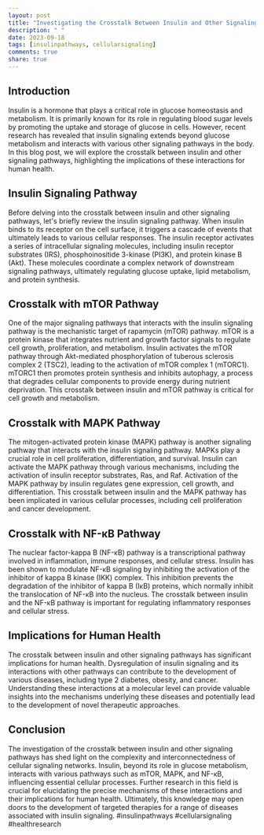 ```yaml
---
layout: post
title: "Investigating the Crosstalk Between Insulin and Other Signaling Pathways"
description: " "
date: 2023-09-18
tags: [insulinpathways, cellularsignaling]
comments: true
share: true
---
```


## Introduction

Insulin is a hormone that plays a critical role in glucose homeostasis and metabolism. It is primarily known for its role in regulating blood sugar levels by promoting the uptake and storage of glucose in cells. However, recent research has revealed that insulin signaling extends beyond glucose metabolism and interacts with various other signaling pathways in the body. In this blog post, we will explore the crosstalk between insulin and other signaling pathways, highlighting the implications of these interactions for human health.

## Insulin Signaling Pathway

Before delving into the crosstalk between insulin and other signaling pathways, let's briefly review the insulin signaling pathway. When insulin binds to its receptor on the cell surface, it triggers a cascade of events that ultimately leads to various cellular responses. The insulin receptor activates a series of intracellular signaling molecules, including insulin receptor substrates (IRS), phosphoinositide 3-kinase (PI3K), and protein kinase B (Akt). These molecules coordinate a complex network of downstream signaling pathways, ultimately regulating glucose uptake, lipid metabolism, and protein synthesis.

## Crosstalk with mTOR Pathway

One of the major signaling pathways that interacts with the insulin signaling pathway is the mechanistic target of rapamycin (mTOR) pathway. mTOR is a protein kinase that integrates nutrient and growth factor signals to regulate cell growth, proliferation, and metabolism. Insulin activates the mTOR pathway through Akt-mediated phosphorylation of tuberous sclerosis complex 2 (TSC2), leading to the activation of mTOR complex 1 (mTORC1). mTORC1 then promotes protein synthesis and inhibits autophagy, a process that degrades cellular components to provide energy during nutrient deprivation. This crosstalk between insulin and mTOR pathway is critical for cell growth and metabolism.

## Crosstalk with MAPK Pathway

The mitogen-activated protein kinase (MAPK) pathway is another signaling pathway that interacts with the insulin signaling pathway. MAPKs play a crucial role in cell proliferation, differentiation, and survival. Insulin can activate the MAPK pathway through various mechanisms, including the activation of insulin receptor substrates, Ras, and Raf. Activation of the MAPK pathway by insulin regulates gene expression, cell growth, and differentiation. This crosstalk between insulin and the MAPK pathway has been implicated in various cellular processes, including cell proliferation and cancer development.

## Crosstalk with NF-κB Pathway

The nuclear factor-kappa B (NF-κB) pathway is a transcriptional pathway involved in inflammation, immune responses, and cellular stress. Insulin has been shown to modulate NF-κB signaling by inhibiting the activation of the inhibitor of kappa B kinase (IKK) complex. This inhibition prevents the degradation of the inhibitor of kappa B (IκB) proteins, which normally inhibit the translocation of NF-κB into the nucleus. The crosstalk between insulin and the NF-κB pathway is important for regulating inflammatory responses and cellular stress.

## Implications for Human Health

The crosstalk between insulin and other signaling pathways has significant implications for human health. Dysregulation of insulin signaling and its interactions with other pathways can contribute to the development of various diseases, including type 2 diabetes, obesity, and cancer. Understanding these interactions at a molecular level can provide valuable insights into the mechanisms underlying these diseases and potentially lead to the development of novel therapeutic approaches.

## Conclusion

The investigation of the crosstalk between insulin and other signaling pathways has shed light on the complexity and interconnectedness of cellular signaling networks. Insulin, beyond its role in glucose metabolism, interacts with various pathways such as mTOR, MAPK, and NF-κB, influencing essential cellular processes. Further research in this field is crucial for elucidating the precise mechanisms of these interactions and their implications for human health. Ultimately, this knowledge may open doors to the development of targeted therapies for a range of diseases associated with insulin signaling. #insulinpathways #cellularsignaling #healthresearch